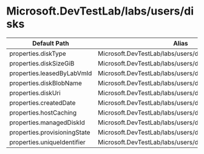 # Microsoft.DevTestLab/labs/users/disks

| Default Path | Alias |
|---|---|
| properties.diskType | Microsoft.DevTestLab/labs/users/disks/diskType |
| properties.diskSizeGiB | Microsoft.DevTestLab/labs/users/disks/diskSizeGiB |
| properties.leasedByLabVmId | Microsoft.DevTestLab/labs/users/disks/leasedByLabVmId |
| properties.diskBlobName | Microsoft.DevTestLab/labs/users/disks/diskBlobName |
| properties.diskUri | Microsoft.DevTestLab/labs/users/disks/diskUri |
| properties.createdDate | Microsoft.DevTestLab/labs/users/disks/createdDate |
| properties.hostCaching | Microsoft.DevTestLab/labs/users/disks/hostCaching |
| properties.managedDiskId | Microsoft.DevTestLab/labs/users/disks/managedDiskId |
| properties.provisioningState | Microsoft.DevTestLab/labs/users/disks/provisioningState |
| properties.uniqueIdentifier | Microsoft.DevTestLab/labs/users/disks/uniqueIdentifier |

